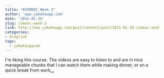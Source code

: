 ```yaml
---
title: "#IVMOOC Week 2"
author: 'www.jakekaupp.com'
date: '2015-01-29'
slug: ivmooc-week-2
link: http://www.jakekaupp.com/post/content/post/2015-01-29-ivmooc-week-2-wibbley-wobbly-timey-wimey-stuff/
categories:
- bloglink
tags:
  - jakekauppcom
---
```


I'm liking this course. The videos are easy to listen to and are in nice manageable chunks that I can watch them while making dinner, or on a quick break from work[... <i class="fas fa-external-link-alt"></i>](http://www.jakekaupp.com/post/content/post/2015-01-29-ivmooc-week-2-wibbley-wobbly-timey-wimey-stuff/)

